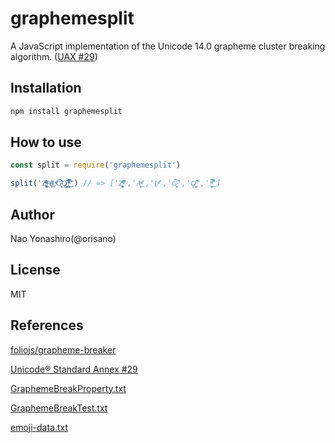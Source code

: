 # graphemesplit
A JavaScript implementation of the Unicode 14.0 grapheme cluster breaking algorithm. ([UAX #29](http://www.unicode.org/reports/tr29/#Grapheme_Cluster_Boundaries))

## Installation
```bash
npm install graphemesplit
```

## How to use
```javascript
const split = require('graphemesplit')

split('Z͑ͫ̓ͪ̂ͫ̽͏̴̙̤̞͉͚̯̞̠͍A̴̵̜̰͔ͫ͗͢L̠ͨͧͩ͘G̴̻͈͍͔̹̑͗̎̅͛́Ǫ̵̹̻̝̳͂̌̌͘!͖̬̰̙̗̿̋ͥͥ̂ͣ̐́́͜͞') // => ['Z͑ͫ̓ͪ̂ͫ̽͏̴̙̤̞͉͚̯̞̠͍','A̴̵̜̰͔ͫ͗͢','L̠ͨͧͩ͘','G̴̻͈͍͔̹̑͗̎̅͛́','Ǫ̵̹̻̝̳͂̌̌͘','!͖̬̰̙̗̿̋ͥͥ̂ͣ̐́́͜͞']
```

## Author
Nao Yonashiro(@orisano)

## License
MIT

## References
[foliojs/grapheme-breaker](https://github.com/foliojs/grapheme-breaker)

[Unicode® Standard Annex #29](https://unicode.org/reports/tr29/)

[GraphemeBreakProperty.txt](https://www.unicode.org/Public/14.0.0/ucd/auxiliary/GraphemeBreakProperty.txt)

[GraphemeBreakTest.txt](https://www.unicode.org/Public/14.0.0/ucd/auxiliary/GraphemeBreakTest.txt)

[emoji-data.txt](https://www.unicode.org/Public/14.0.0/ucd/emoji/emoji-data.txt)
